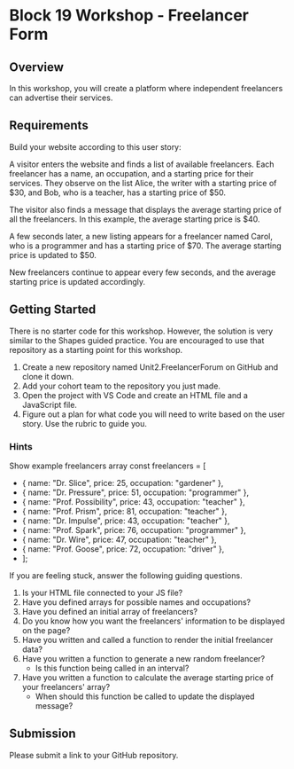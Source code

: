#  Block 19 Workshop - Freelancer Form
## Overview
In this workshop, you will create a platform where independent freelancers can advertise their services. 

## Requirements
Build your website according to this user story:

A visitor enters the website and finds a list of available freelancers. Each freelancer has a name, an occupation, and a starting price for their services. They observe on the list Alice, the writer with a starting price of $30, and Bob, who is a teacher, has a starting price of $50.

The visitor also finds a message that displays the average starting price of all the freelancers. In this example, the average starting price is $40.

A few seconds later, a new listing appears for a freelancer named Carol, who is a programmer and has a starting price of $70. The average starting price is updated to $50.

New freelancers continue to appear every few seconds, and the average starting price is updated accordingly.

## Getting Started

There is no starter code for this workshop. However, the solution is very similar to the Shapes guided practice. You are encouraged to use that repository as a starting point for this workshop.

1. Create a new repository named Unit2.FreelancerForum on GitHub and clone it down.
2. Add your cohort team to the repository you just made.
3. Open the project with VS Code and create an HTML file and a JavaScript file.
4. Figure out a plan for what code you will need to write based on the user story. Use the rubric to guide you.

### Hints
Show example freelancers array
const freelancers = [
 -  { name: "Dr. Slice", price: 25, occupation: "gardener" },
 -  { name: "Dr. Pressure", price: 51, occupation: "programmer" },
 -  { name: "Prof. Possibility", price: 43, occupation: "teacher" },
 -  { name: "Prof. Prism", price: 81, occupation: "teacher" },
 -  { name: "Dr. Impulse", price: 43, occupation: "teacher" },
 -  { name: "Prof. Spark", price: 76, occupation: "programmer" },
 -  { name: "Dr. Wire", price: 47, occupation: "teacher" },
 -  { name: "Prof. Goose", price: 72, occupation: "driver" },
- ];

If you are feeling stuck, answer the following guiding questions.

1. Is your HTML file connected to your JS file?
2. Have you defined arrays for possible names and occupations?
3. Have you defined an initial array of freelancers?
4. Do you know how you want the freelancers' information to be displayed on the page?
5. Have you written and called a function to render the initial freelancer data?
6. Have you written a function to generate a new random freelancer?
    - Is this function being called in an interval?
7. Have you written a function to calculate the average starting price of your freelancers' array?
    - When should this function be called to update the displayed message?

## Submission
Please submit a link to your GitHub repository. 